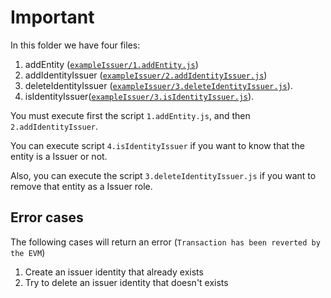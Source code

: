 # Important

In this folder we have four files:

1. addEntity ([`exampleIssuer/1.addEntity.js`](1.addEntity.js))
2. addIdentityIssuer ([`exampleIssuer/2.addIdentityIssuer.js`](2.addIdentityIssuer.js))
3. deleteIdentityIssuer ([`exampleIssuer/3.deleteIdentityIssuer.js`](3.deleteIdentityIssuer.js)).
4. isIdentityIssuer([`exampleIssuer/3.isIdentityIssuer.js`](4.isServiceProvider.js)).

You must execute first the script `1.addEntity.js`, and then `2.addIdentityIssuer`.

You can execute script `4.isIdentityIssuer` if you want to know that the entity is a Issuer or not.

Also, you can execute the script `3.deleteIdentityIssuer.js` if you want to remove that entity as a Issuer role.

## Error cases

The following cases will return an error (`Transaction has been reverted by the EVM`)

1. Create an issuer identity that already exists
2. Try to delete an issuer identity that doesn't exists
